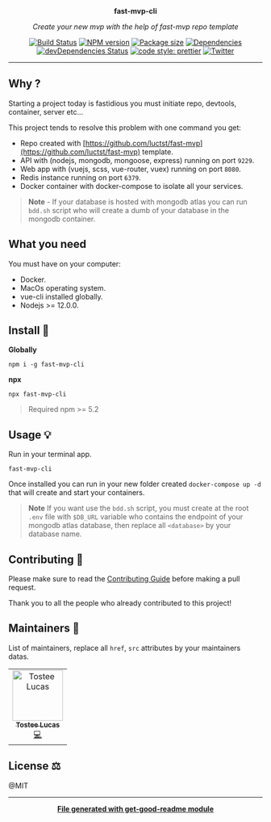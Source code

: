 <div align="center">
  <br>
  <br>
  <p>
    <b>fast-mvp-cli</b>
  </p>
  <p>
     <i>Create your new mvp with the help of fast-mvp repo template</i>
  </p>
  <p>

[![Build Status](https://travis-ci.com/luctst/fast-mvp-cli.svg?branch=master)](https://travis-ci.com/luctst/fast-mvp-cli)
[![NPM version](https://img.shields.io/npm/v/fast-mvp-cli?style=flat-square)](https://img.shields.io/npm/v/fast-mvp-cli?style=flat-square)
[![Package size](https://img.shields.io/bundlephobia/min/fast-mvp-cli)](https://img.shields.io/bundlephobia/min/fast-mvp-cli)
[![Dependencies](https://img.shields.io/david/luctst/fast-mvp-cli.svg?style=popout-square)](https://david-dm.org/luctst/fast-mvp-cli)
[![devDependencies Status](https://david-dm.org/luctst/fast-mvp-cli/dev-status.svg?style=flat-square)](https://david-dm.org/luctst/fast-mvp-cli?type=dev)
[![code style: prettier](https://img.shields.io/badge/code_style-prettier-ff69b4.svg?style=flat-square)](https://github.com/prettier/prettier)
[![Twitter](https://img.shields.io/twitter/follow/luctstt.svg?label=Follow&style=social)](https://twitter.com/luctstt)

  </p>
</div>

---

## Why ?
Starting a project today is fastidious you must initiate repo, devtools, container, server etc...

This project tends to resolve this problem with one command you get:

* Repo created with [https://github.com/luctst/fast-mvp](https://github.com/luctst/fast-mvp) template.
* API with (nodejs, mongodb, mongoose, express) running on port `9229`.
* Web app with (vuejs, scss, vue-router, vuex) running on port `8080`.
* Redis instance running on port `6379`.
* Docker container with docker-compose to isolate all your services.

> **Note** - If your database is hosted with mongodb atlas you can run `bdd.sh` script who will create a dumb of your database in the mongodb container.

## What you need
You must have on your computer:

* Docker.
* MacOs operating system.
* vue-cli installed globally.
* Nodejs >= 12.0.0.

## Install 🐙
**Globally**
```
npm i -g fast-mvp-cli
```

**npx**
```
npx fast-mvp-cli
```
> Required npm >= 5.2


## Usage 💡
Run in your terminal app.
```
fast-mvp-cli
```

Once installed you can run in your new folder created `docker-compose up -d` that will create and start your containers.

> **Note** If you want use the `bdd.sh` script, you must create at the root `.env` file with `$DB_URL` variable who contains the endpoint of your mongodb atlas database, then replace all `<database>` by your database name.

## Contributing 🍰
Please make sure to read the [Contributing Guide](https://github.com/luctst/fast-mvp-cli/blob/main/.github/CONTRIBUTING.md) before making a pull request.

Thank you to all the people who already contributed to this project!

## Maintainers 👷
List of maintainers, replace all `href`, `src` attributes by your maintainers datas.
<table>
  <tr>
    <td align="center"><a href="https://lucastostee.now.sh/"><img src="https://avatars3.githubusercontent.com/u/22588842?s=460&v=4" width="100px;" alt="Tostee Lucas"/><br /><sub><b>Tostee Lucas</b></sub></a><br /><a href="#" title="Code">💻</a></td>
  </tr>
</table>

## License ⚖️
@MIT

---
<div align="center">
	<b>
		<a href="https://www.npmjs.com/package/get-good-readme">File generated with get-good-readme module</a>
	</b>
</div>
